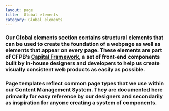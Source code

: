 ```yaml
---
layout: page
title:  Global elements
category: Global elements
---
```


### Our Global elements section contains structural elements that can be used to create the foundation of a webpage as well as elements that appear on every page. These elements are part of CFPB’s [Capital Framework](https://cfpb.github.io/capital-framework/), a set of front-end components built by in-house designers and developers to help us create visually consistent web products as easily as possible.

### Page templates reflect common page types that we use within our Content Management System. They are documented here primarily for easy reference by our designers and secondarily as inspiration for anyone creating a system of components.
